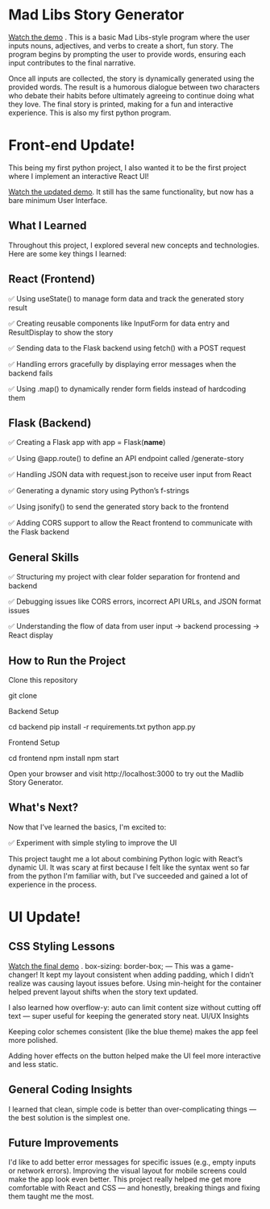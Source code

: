 # Mad Libs Story Generator
[Watch the demo](https://github.com/cris-mbici/madlib-story.py/blob/main/madlib.mp4)
. This is a basic Mad Libs-style program where the user inputs nouns, adjectives, and verbs to create a short, fun story. The program begins by prompting the user to provide words, ensuring each input contributes to the final narrative.

Once all inputs are collected, the story is dynamically generated using the provided words. The result is a humorous dialogue between two characters who debate their habits before ultimately agreeing to continue doing what they love. The final story is printed, making for a fun and interactive experience.
This is also my first python program.

# Front-end Update!
This being my first python project, I also wanted it to be the first project where I implement an interactive React UI!

[Watch the updated demo](https://github.com/cris-mbici/madlib-story.py/raw/main/madlib_updated_demo.mp4). It still has the same functionality, but now has a bare minimum User Interface. 

## What I Learned

Throughout this project, I explored several new concepts and technologies. Here are some key things I learned:

## React (Frontend)

✅ Using useState() to manage form data and track the generated story result

✅ Creating reusable components like InputForm for data entry and ResultDisplay to show the story

✅ Sending data to the Flask backend using fetch() with a POST request

✅ Handling errors gracefully by displaying error messages when the backend fails

✅ Using .map() to dynamically render form fields instead of hardcoding them

## Flask (Backend)

✅ Creating a Flask app with app = Flask(__name__)

✅ Using @app.route() to define an API endpoint called /generate-story

✅ Handling JSON data with request.json to receive user input from React

✅ Generating a dynamic story using Python’s f-strings

✅ Using jsonify() to send the generated story back to the frontend

✅ Adding CORS support to allow the React frontend to communicate with the Flask backend

## General Skills

✅ Structuring my project with clear folder separation for frontend and backend

✅ Debugging issues like CORS errors, incorrect API URLs, and JSON format issues

✅ Understanding the flow of data from user input → backend processing → React display

## How to Run the Project

Clone this repository

 git clone <repository-url>

Backend Setup

cd backend
pip install -r requirements.txt
python app.py

Frontend Setup

cd frontend
npm install
npm start

Open your browser and visit http://localhost:3000 to try out the Madlib Story Generator.

## What's Next?

Now that I’ve learned the basics, I'm excited to:

✅ Experiment with simple styling to improve the UI

This project taught me a lot about combining Python logic with React’s dynamic UI. It was scary at first because I felt like the syntax went so far from the python I'm familiar with, but I've succeeded and gained a lot of experience in the process.

# UI Update!
## CSS Styling Lessons
[Watch the final demo](https://github.com/cris-mbici/madlib-story.py/raw/main/madlib_polished_demo.mp4) .
box-sizing: border-box; — This was a game-changer! It kept my layout consistent when adding padding, which I didn’t realize was causing layout issues before.
Using min-height for the container helped prevent layout shifts when the story text updated.

I also learned how overflow-y: auto can limit content size without cutting off text — super useful for keeping the generated story neat.
UI/UX Insights

Keeping color schemes consistent (like the blue theme) makes the app feel more polished.

Adding hover effects on the button helped make the UI feel more interactive and less static.

## General Coding Insights
I learned that clean, simple code is better than over-complicating things — the best solution is the simplest one.

## Future Improvements
I'd like to add better error messages for specific issues (e.g., empty inputs or network errors).
Improving the visual layout for mobile screens could make the app look even better.
This project really helped me get more comfortable with React and CSS — and honestly, breaking things and fixing them taught me the most.
